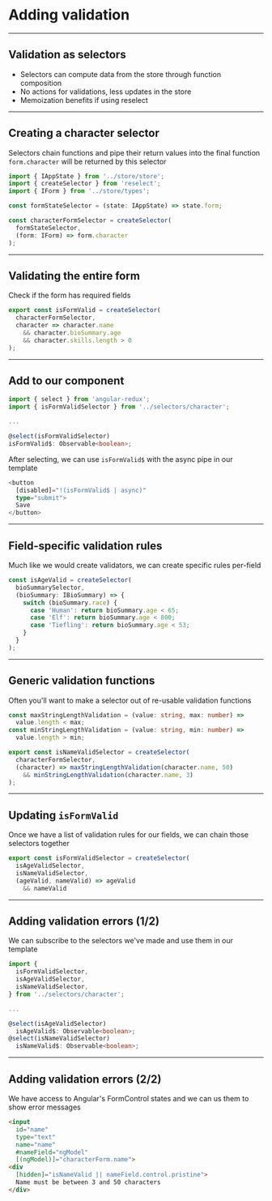 # Adding validation

---

## Validation as selectors
- Selectors can compute data from the store through function composition
- No actions for validations, less updates in the store
- Memoization benefits if using reselect

---

## Creating a character selector
Selectors chain functions and pipe their return values into the final function 
`form.character` will be returned by this selector

```ts
import { IAppState } from '../store/store';
import { createSelector } from 'reselect';
import { IForm } from '../store/types';

const formStateSelector = (state: IAppState) => state.form;

const characterFormSelector = createSelector(
  formStateSelector,
  (form: IForm) => form.character
);
```

---

## Validating the entire form
Check if the form has required fields

```ts
export const isFormValid = createSelector(
  characterFormSelector,
  character => character.name
    && character.bioSummary.age
    && character.skills.length > 0
);
```

---

## Add to our component

```ts
import { select } from 'angular-redux';
import { isFormValidSelector } from '../selectors/character';

...

@select(isFormValidSelector)
isFormValid$: Observable<boolean>;
```

After selecting, we can use `isFormValid$` with the async pipe in our template

```ts
<button 
  [disabled]="!(isFormValid$ | async)"
  type="submit">
  Save
</button>
```

---

## Field-specific validation rules
Much like we would create validators, we can create specific rules per-field

```ts
const isAgeValid = createSelector(
  bioSummarySelector,
  (bioSummary: IBioSummary) => {
    switch (bioSummary.race) {
      case 'Human': return bioSummary.age < 65;
      case 'Elf': return bioSummary.age < 800;
      case 'Tiefling': return bioSummary.age < 53;
    }
  }
);
```

---

## Generic validation functions
Often you'll want to make a selector out of re-usable validation functions

```ts
const maxStringLengthValidation = (value: string, max: number) =>
  value.length < max;
const minStringLengthValidation = (value: string, min: number) =>
  value.length > min;

export const isNameValidSelector = createSelector(
  characterFormSelector,
  (character) => maxStringLengthValidation(character.name, 50)
    && minStringLengthValidation(character.name, 3)
);
```

---

## Updating `isFormValid`
Once we have a list of validation rules for our fields, we can chain those selectors together

```ts
export const isFormValidSelector = createSelector(
  isAgeValidSelector,
  isNameValidSelector,
  (ageValid, nameValid) => ageValid 
    && nameValid
```

---

## Adding validation errors (1/2)
We can subscribe to the selectors we've made and use them in our template

```ts
import {
  isFormValidSelector,
  isAgeValidSelector,
  isNameValidSelector,
} from '../selectors/character';

...

@select(isAgeValidSelector)
  isAgeValid$: Observable<boolean>;
@select(isNameValidSelector)
  isNameValid$: Observable<boolean>;
```

---

## Adding validation errors (2/2)

We have access to Angular's FormControl states and we can us them to show error messages

```html
<input
  id="name"
  type="text"
  name="name"
  #nameField="ngModel"
  [(ngModel)]="characterForm.name">
<div
  [hidden]="isNameValid || nameField.control.pristine">
  Name must be between 3 and 50 characters
</div>
```
